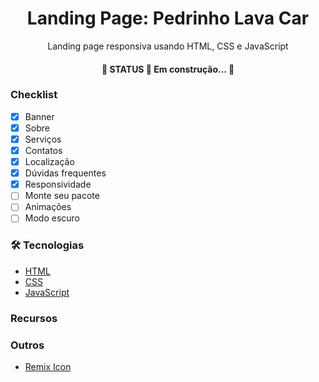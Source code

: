 <h1 align="center">Landing Page: Pedrinho Lava Car</h1>
<p align="center">Landing page responsiva usando HTML, CSS e JavaScript</p>
<h4 align="center"> 
	🚧  STATUS 🚀 Em construção...  🚧
</h4>

### Checklist

- [x] Banner
- [x] Sobre
- [x] Serviços
- [x] Contatos
- [x] Localização
- [x] Dúvidas frequentes
- [x] Responsividade
- [ ] Monte seu pacote
- [ ] Animações
- [ ] Modo escuro

### 🛠 Tecnologias

- [HTML](https://developer.mozilla.org/pt-BR/docs/Web/HTML)
- [CSS](https://developer.mozilla.org/pt-BR/docs/Web/CSS)
- [JavaScript](https://developer.mozilla.org/pt-BR/docs/Web/JavaScript)

### Recursos


### Outros
- [Remix Icon](https://remixicon.com/)



















<!-- 
- [x] Corrigir responsividade
- [x] Terminar aba de serviços
- [x] Implementar área de contatos
- [x] Implementar área de dúvidas
- [x] Implementar cabeçalho
- [ ] Escrever todas as informações que preciso para colocar na página
- [x] Fazer retoques
- [ ] Fazer um readme 
- [ ] Postar no github
- [ ] Comprar serviço de roteamento e domínio -->